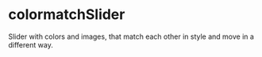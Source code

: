 # colormatchSlider
Slider with colors and images, that match each other in style and move in a different way.
